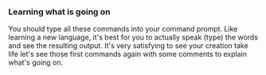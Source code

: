 ### Learning what is going on

You should type all these commands into your command prompt.
Like learning a new language, it's best for you to actually speak (type) the words
and see the resulting output. It's very satisfying to see your creation take life
let's see those first commands again with some comments to explain what's going on.

